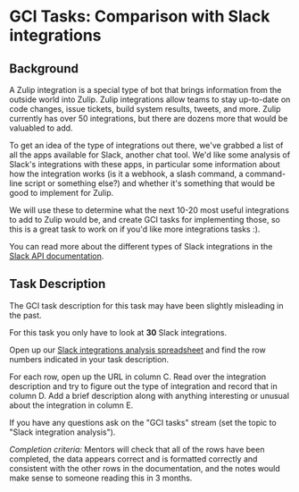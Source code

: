 # GCI Tasks: Comparison with Slack integrations

## Background

A Zulip integration is a special type of bot that brings information
from the outside world into Zulip. Zulip integrations allow teams to
stay up-to-date on code changes, issue tickets, build system results,
tweets, and more. Zulip currently has over 50 integrations, but there
are dozens more that would be valuabled to add.

To get an idea of the type of integrations out there, we've grabbed a
list of all the apps available for Slack, another chat tool. We'd like
some analysis of Slack's integrations with these apps, in particular
some information about how the integration works (is it a webhook, a
slash command, a command-line script or something else?) and whether
it's something that would be good to implement for Zulip.

We will use these to determine what the next 10-20 most useful
integrations to add to Zulip would be, and create GCI tasks for
implementing those, so this is a great task to work on if you'd like
more integrations tasks :).

You can read more about the different types of Slack integrations in
the [Slack API documentation](https://api.slack.com/).

## Task Description

The GCI task description for this task may have been 
slightly misleading in the past.

For this task you only have to look at **30** Slack integrations.

Open up our
[Slack integrations analysis spreadsheet](https://docs.google.com/spreadsheets/d/1BGD9kszda3BWgvwE4TehcfvoMuMbqE5LbZiJ2AMDL74/edit#gid=0)
and find the row numbers indicated in your task description.

For each row, open up the URL in column C. Read over the integration
description and try to figure out the type of integration and record
that in column D. Add a brief description along with anything
interesting or unusual about the integration in column E.

If you have any questions ask on the "GCI tasks" stream (set the topic
to "Slack integration analysis").

*Completion criteria:* Mentors will check that all of the rows have
 been completed, the data appears correct and is formatted correctly
 and consistent with the other rows in the documentation, and the
 notes would make sense to someone reading this in 3 months.
